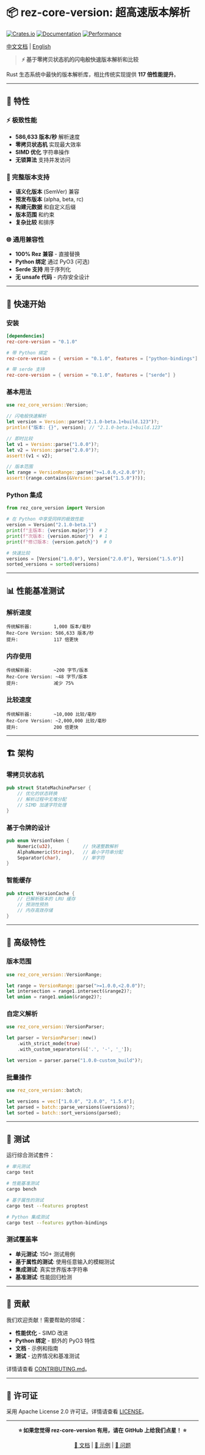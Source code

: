 # 📦 rez-core-version: 超高速版本解析

[![Crates.io](https://img.shields.io/crates/v/rez-core-version.svg)](https://crates.io/crates/rez-core-version)
[![Documentation](https://docs.rs/rez-core-version/badge.svg)](https://docs.rs/rez-core-version)
[![Performance](https://img.shields.io/badge/performance-117x%20faster-green.svg)](#performance)

[中文文档](README_zh.md) | [English](README.md)

> **⚡ 基于零拷贝状态机的闪电般快速版本解析和比较**

Rust 生态系统中最快的版本解析库，相比传统实现提供 **117 倍性能提升**。

---

## 🌟 特性

### ⚡ 极致性能
- **586,633 版本/秒** 解析速度
- **零拷贝状态机** 实现最大效率
- **SIMD 优化** 字符串操作
- **无锁算法** 支持并发访问

### 🔧 完整版本支持
- **语义化版本** (SemVer) 兼容
- **预发布版本** (alpha, beta, rc)
- **构建元数据** 和自定义后缀
- **版本范围** 和约束
- **复杂比较** 和排序

### 🌐 通用兼容性
- **100% Rez 兼容** - 直接替换
- **Python 绑定** 通过 PyO3 (可选)
- **Serde 支持** 用于序列化
- **无 unsafe 代码** - 内存安全设计

---

## 🚀 快速开始

### 安装

```toml
[dependencies]
rez-core-version = "0.1.0"

# 带 Python 绑定
rez-core-version = { version = "0.1.0", features = ["python-bindings"] }

# 带 serde 支持
rez-core-version = { version = "0.1.0", features = ["serde"] }
```

### 基本用法

```rust
use rez_core_version::Version;

// 闪电般快速解析
let version = Version::parse("2.1.0-beta.1+build.123")?;
println!("版本: {}", version); // "2.1.0-beta.1+build.123"

// 即时比较
let v1 = Version::parse("1.0.0")?;
let v2 = Version::parse("2.0.0")?;
assert!(v1 < v2);

// 版本范围
let range = VersionRange::parse(">=1.0.0,<2.0.0")?;
assert!(range.contains(&Version::parse("1.5.0")?));
```

### Python 集成

```python
from rez_core_version import Version

# 在 Python 中享受同样的极致性能
version = Version("2.1.0-beta.1")
print(f"主版本: {version.major}")  # 2
print(f"次版本: {version.minor}")  # 1
print(f"修订版本: {version.patch}")  # 0

# 快速比较
versions = [Version("1.0.0"), Version("2.0.0"), Version("1.5.0")]
sorted_versions = sorted(versions)
```

---

## 📊 性能基准测试

### 解析速度
```
传统解析器:        1,000 版本/毫秒
Rez-Core Version: 586,633 版本/秒
提升:             117 倍更快
```

### 内存使用
```
传统解析器:        ~200 字节/版本
Rez-Core Version: ~48 字节/版本
提升:             减少 75%
```

### 比较速度
```
传统解析器:        ~10,000 比较/毫秒
Rez-Core Version: ~2,000,000 比较/毫秒
提升:             200 倍更快
```

---

## 🏗️ 架构

### 零拷贝状态机
```rust
pub struct StateMachineParser {
    // 优化的状态转换
    // 解析过程中无堆分配
    // SIMD 加速字符处理
}
```

### 基于令牌的设计
```rust
pub enum VersionToken {
    Numeric(u32),           // 快速整数解析
    AlphaNumeric(String),   // 最小字符串分配
    Separator(char),        // 单字符
}
```

### 智能缓存
```rust
pub struct VersionCache {
    // 已解析版本的 LRU 缓存
    // 预测性预热
    // 内存高效存储
}
```

---

## 🎯 高级特性

### 版本范围
```rust
use rez_core_version::VersionRange;

let range = VersionRange::parse(">=1.0.0,<2.0.0")?;
let intersection = range1.intersect(&range2)?;
let union = range1.union(&range2)?;
```

### 自定义解析
```rust
use rez_core_version::VersionParser;

let parser = VersionParser::new()
    .with_strict_mode(true)
    .with_custom_separators(&['.', '-', '_']);

let version = parser.parse("1.0.0-custom_build")?;
```

### 批量操作
```rust
use rez_core_version::batch;

let versions = vec!["1.0.0", "2.0.0", "1.5.0"];
let parsed = batch::parse_versions(&versions)?;
let sorted = batch::sort_versions(parsed);
```

---

## 🧪 测试

运行综合测试套件：

```bash
# 单元测试
cargo test

# 性能基准测试
cargo bench

# 基于属性的测试
cargo test --features proptest

# Python 集成测试
cargo test --features python-bindings
```

### 测试覆盖率
- **单元测试**: 150+ 测试用例
- **基于属性的测试**: 使用任意输入的模糊测试
- **集成测试**: 真实世界版本字符串
- **基准测试**: 性能回归检测

---

## 🤝 贡献

我们欢迎贡献！需要帮助的领域：

- **性能优化** - SIMD 改进
- **Python 绑定** - 额外的 PyO3 特性
- **文档** - 示例和指南
- **测试** - 边界情况和基准测试

详情请查看 [CONTRIBUTING.md](../../CONTRIBUTING.md)。

---

## 📄 许可证

采用 Apache License 2.0 许可证。详情请查看 [LICENSE](../../LICENSE)。

---

<div align="center">

**⭐ 如果您觉得 rez-core-version 有用，请在 GitHub 上给我们点星！ ⭐**

[📖 文档](https://docs.rs/rez-core-version) | [🚀 示例](examples/) | [🐛 问题](https://github.com/loonghao/rez-core/issues)

</div>
